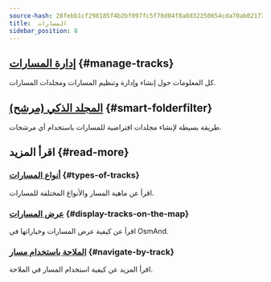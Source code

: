 ```yaml
---
source-hash: 28febb1cf298185f4b2bf097fc5f78d04f8a8d32250654cda70ab0217322430f
title:  المسارات
sidebar_position: 8
---
```


## [إدارة المسارات](./manage-tracks.md) {#manage-tracks}

كل المعلومات حول إنشاء وإدارة وتنظيم المسارات ومجلدات المسارات.

## [المجلد الذكي (مرشح)](./smart-folder.md) {#smart-folderfilter}

طريقة بسيطة لإنشاء مجلدات افتراضية للمسارات باستخدام أي مرشحات.

## اقرأ المزيد {#read-more}

### [أنواع المسارات](../../map/tracks/index.md#types-of-tracks) {#types-of-tracks}

اقرأ عن ماهية المسار والأنواع المختلفة للمسارات.

### [عرض المسارات](../../map/tracks/index.md#display-tracks-on-the-map) {#display-tracks-on-the-map}

اقرأ عن كيفية عرض المسارات وخياراتها في OsmAnd.

### [الملاحة باستخدام مسار](../../navigation/setup/gpx-navigation.md) {#navigate-by-track}

اقرأ المزيد عن كيفية استخدام المسار في الملاحة.